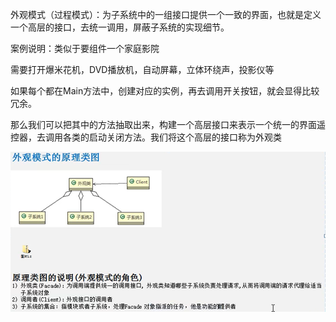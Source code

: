 外观模式（过程模式）：为子系统中的一组接口提供一个一致的界面，也就是定义一个高层的接口，去统一调用，屏蔽子系统的实现细节。

案例说明：类似于要组件一个家庭影院

需要打开爆米花机，DVD播放机，自动屏幕，立体环绕声，投影仪等

如果每个都在Main方法中，创建对应的实例，再去调用开关按钮，就会显得比较冗余。

那么我们可以把其中的方法抽取出来，构建一个高层接口来表示一个统一的界面遥控器，去调用各类的启动关闭方法。我们将这个高层的接口称为外观类

![img.png](img.png)